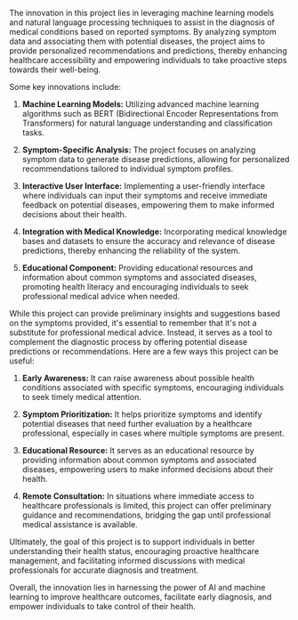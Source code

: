 The innovation in this project lies in leveraging machine learning models and natural language processing techniques to assist in the diagnosis of medical conditions based on reported symptoms. By analyzing symptom data and associating them with potential diseases, the project aims to provide personalized recommendations and predictions, thereby enhancing healthcare accessibility and empowering individuals to take proactive steps towards their well-being.

Some key innovations include:

1. **Machine Learning Models:** Utilizing advanced machine learning algorithms such as BERT (Bidirectional Encoder Representations from Transformers) for natural language understanding and classification tasks.

2. **Symptom-Specific Analysis:** The project focuses on analyzing symptom data to generate disease predictions, allowing for personalized recommendations tailored to individual symptom profiles.

3. **Interactive User Interface:** Implementing a user-friendly interface where individuals can input their symptoms and receive immediate feedback on potential diseases, empowering them to make informed decisions about their health.

4. **Integration with Medical Knowledge:** Incorporating medical knowledge bases and datasets to ensure the accuracy and relevance of disease predictions, thereby enhancing the reliability of the system.

5. **Educational Component:** Providing educational resources and information about common symptoms and associated diseases, promoting health literacy and encouraging individuals to seek professional medical advice when needed.

While this project can provide preliminary insights and suggestions based on the symptoms provided, it's essential to remember that it's not a substitute for professional medical advice. Instead, it serves as a tool to complement the diagnostic process by offering potential disease predictions or recommendations. Here are a few ways this project can be useful:

1. **Early Awareness:** It can raise awareness about possible health conditions associated with specific symptoms, encouraging individuals to seek timely medical attention.

2. **Symptom Prioritization:** It helps prioritize symptoms and identify potential diseases that need further evaluation by a healthcare professional, especially in cases where multiple symptoms are present.

3. **Educational Resource:** It serves as an educational resource by providing information about common symptoms and associated diseases, empowering users to make informed decisions about their health.

4. **Remote Consultation:** In situations where immediate access to healthcare professionals is limited, this project can offer preliminary guidance and recommendations, bridging the gap until professional medical assistance is available.

Ultimately, the goal of this project is to support individuals in better understanding their health status, encouraging proactive healthcare management, and facilitating informed discussions with medical professionals for accurate diagnosis and treatment.


Overall, the innovation lies in harnessing the power of AI and machine learning to improve healthcare outcomes, facilitate early diagnosis, and empower individuals to take control of their health.